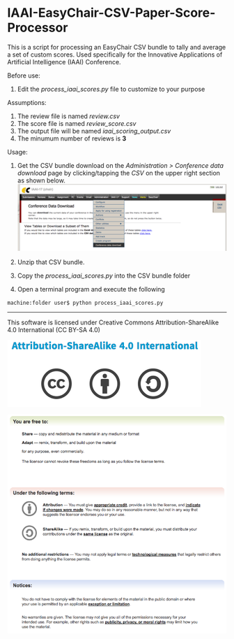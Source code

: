 # IAAI-EasyChair-CSV-Paper-Score-Processor
This is a script for processing an EasyChair CSV bundle to tally and average a set of custom scores. Used specifically for the Innovative Applications of Artificial Intelligence (IAAI) Conference.

Before use:

1. Edit the *process_iaai_scores.py* file to customize to your purpose

Assumptions:

1. The review file is named *review.csv*
2. The score file is named *review_score.csv*
3. The output file will be named *iaai_scoring_output.csv*
4. The minumum number of reviews is **3**

Usage:

1. Get the CSV bundle download on the *Administration > Conference data download* page by clicking/tapping the *CSV* on the upper right section as shown below.
![alt text](./graphics/easychair-menu.png "EasyChair")

2. Unzip that CSV bundle.
3. Copy the *process_iaai_scores.py* into the CSV bundle folder
4. Open a terminal program and execute the following

```
machine:folder user$ python process_iaai_scores.py
```

----
This software is licensed under Creative Commons Attribution-ShareAlike 4.0 International (CC BY-SA 4.0)

![alt text](./graphics/CC-BY-SA.png "CC-BY-SA License")

![alt text](./graphics/CC-BY-SA-Details.png "CC-BY-SA Details")




